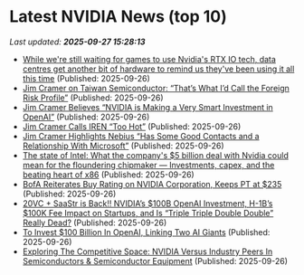 # Latest NVIDIA News (top 10)
_Last updated: **2025-09-27 15:28:13**_

- [While we're still waiting for games to use Nvidia's RTX IO tech, data centres get another bit of hardware to remind us they've been using it all this time](https://www.pcgamer.com/hardware/graphics-cards/while-were-still-waiting-for-games-to-use-nvidias-rtx-io-tech-data-centres-get-another-bit-of-hardware-to-remind-us-theyve-been-using-it-all-this-time/) (Published: 2025-09-26)
- [Jim Cramer on Taiwan Semiconductor: “That’s What I’d Call the Foreign Risk Profile”](https://finance.yahoo.com/news/jim-cramer-taiwan-semiconductor-d-151823490.html) (Published: 2025-09-26)
- [Jim Cramer Believes “NVIDIA is Making a Very Smart Investment in OpenAI”](https://finance.yahoo.com/news/jim-cramer-believes-nvidia-making-151821840.html) (Published: 2025-09-26)
- [Jim Cramer Calls IREN “Too Hot”](https://finance.yahoo.com/news/jim-cramer-calls-iren-too-151820879.html) (Published: 2025-09-26)
- [Jim Cramer Highlights Nebius “Has Some Good Contacts and a Relationship With Microsoft”](https://finance.yahoo.com/news/jim-cramer-highlights-nebius-good-151818042.html) (Published: 2025-09-26)
- [The state of Intel: What the company's $5 billion deal with Nvidia could mean for the floundering chipmaker — Investments, capex, and the beating heart of x86](https://www.tomshardware.com/tech-industry/the-state-of-intel-what-the-companys-usd5-billion-deal-with-nvidia-could-mean-for-the-floundering-chipmaker-investments-capex-and-the-beating-heart-of-x86) (Published: 2025-09-26)
- [BofA Reiterates Buy Rating on NVIDIA Corporation, Keeps PT at $235](https://biztoc.com/x/48acbb0aca8de229) (Published: 2025-09-26)
- [20VC + SaaStr is Back!! NVIDIA’s $100B OpenAI Investment, H-1B’s $100K Fee Impact on Startups, and Is “Triple Triple Double Double” Really Dead?](https://www.saastr.com/20vc-saastr-is-back-nvidias-100b-openai-investment-h-1bs-100k-fee-impact-on-startups-and-why-triple-triple-double-double-is-dead/) (Published: 2025-09-26)
- [To Invest $100 Billion In OpenAI, Linking Two AI Giants](https://biztoc.com/x/c95b9695cc7a4883) (Published: 2025-09-26)
- [Exploring The Competitive Space: NVIDIA Versus Industry Peers In Semiconductors & Semiconductor Equipment](https://biztoc.com/x/e620eba1d730367c) (Published: 2025-09-26)

